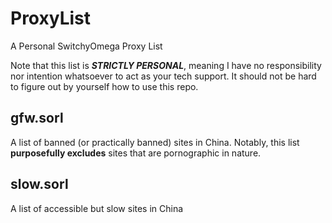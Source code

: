 # ProxyList
A Personal SwitchyOmega Proxy List

Note that this list is ***STRICTLY PERSONAL***, meaning I have no responsibility nor intention whatsoever to act as your tech support. It should not be hard to figure out by yourself how to use this repo.

## gfw.sorl
A list of banned (or practically banned) sites in China. Notably, this list **purposefully excludes** sites that are pornographic in nature.

## slow.sorl
A list of accessible but slow sites in China
